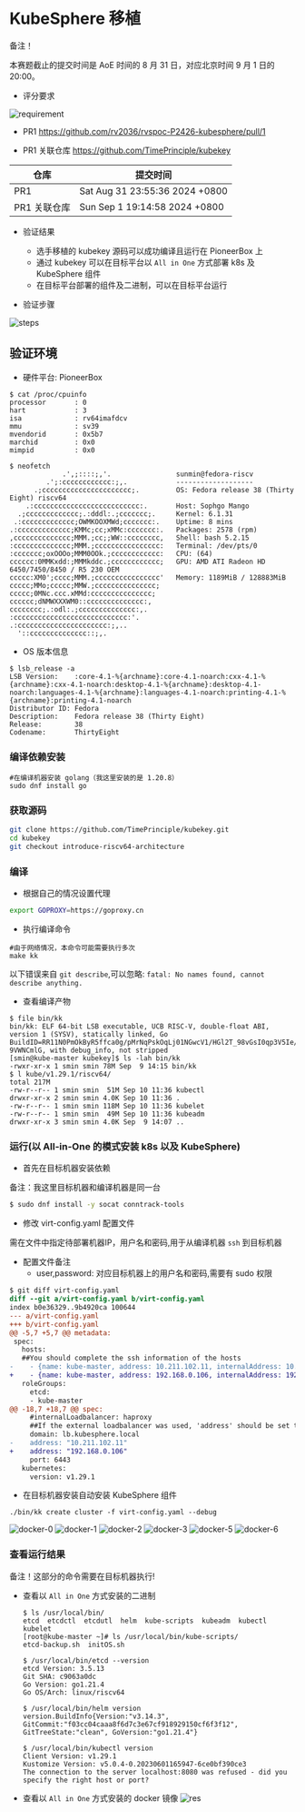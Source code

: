 
# KubeSphere 移植

备注！

本赛题截止的提交时间是 AoE 时间的 8 月 31 日，对应北京时间 9 月 1 日的 20:00。

- 评分要求

![requirement](./pictures/requirement.png)

- PR1 
https://github.com/rv2036/rvspoc-P2426-kubesphere/pull/1

- PR1 关联仓库
https://github.com/TimePrinciple/kubekey


|    仓库          |       提交时间            | 
| ------------ | -------------------- |
|PR1 | Sat Aug 31 23:55:36 2024 +0800|
|PR1 关联仓库 | Sun Sep 1 19:14:58 2024 +0800|

- 验证结果
  - 选手移植的 kubekey 源码可以成功编译且运行在 PioneerBox 上
  - 通过 kubekey 可以在目标平台以 `All in One` 方式部署 k8s 及  KubeSphere 组件
  - 在目标平台部署的组件及二进制，可以在目标平台运行


- 验证步骤

![steps](./pictures/steps.png)

## 验证环境

- 硬件平台: PioneerBox
```
$ cat /proc/cpuinfo
processor       : 0
hart            : 3
isa             : rv64imafdcv
mmu             : sv39
mvendorid       : 0x5b7
marchid         : 0x0
mimpid          : 0x0

$ neofetch
             .',;::::;,'.                sunmin@fedora-riscv
         .';:cccccccccccc:;,.            -------------------
      .;cccccccccccccccccccccc;.         OS: Fedora release 38 (Thirty Eight) riscv64
    .:cccccccccccccccccccccccccc:.       Host: Sophgo Mango
  .;ccccccccccccc;.:dddl:.;ccccccc;.     Kernel: 6.1.31
 .:ccccccccccccc;OWMKOOXMWd;ccccccc:.    Uptime: 8 mins
.:ccccccccccccc;KMMc;cc;xMMc:ccccccc:.   Packages: 2578 (rpm)
,cccccccccccccc;MMM.;cc;;WW::cccccccc,   Shell: bash 5.2.15
:cccccccccccccc;MMM.;cccccccccccccccc:   Terminal: /dev/pts/0
:ccccccc;oxOOOo;MMM0OOk.;cccccccccccc:   CPU: (64)
cccccc:0MMKxdd:;MMMkddc.;cccccccccccc;   GPU: AMD ATI Radeon HD 6450/7450/8450 / R5 230 OEM
ccccc:XM0';cccc;MMM.;cccccccccccccccc'   Memory: 1189MiB / 128883MiB
ccccc;MMo;ccccc;MMW.;ccccccccccccccc;
ccccc;0MNc.ccc.xMMd:ccccccccccccccc;
cccccc;dNMWXXXWM0::cccccccccccccc:,
cccccccc;.:odl:.;cccccccccccccc:,.
:cccccccccccccccccccccccccccc:'.
.:cccccccccccccccccccccc:;,..
  '::cccccccccccccc::;,.
```


- OS 版本信息
```
$ lsb_release -a
LSB Version:    :core-4.1-%{archname}:core-4.1-noarch:cxx-4.1-%{archname}:cxx-4.1-noarch:desktop-4.1-%{archname}:desktop-4.1-noarch:languages-4.1-%{archname}:languages-4.1-noarch:printing-4.1-%{archname}:printing-4.1-noarch
Distributor ID: Fedora
Description:    Fedora release 38 (Thirty Eight)
Release:        38
Codename:       ThirtyEight
```


### 编译依赖安装
```
#在编译机器安装 golang（我这里安装的是 1.20.8）
sudo dnf install go
```

### 获取源码

```bash
git clone https://github.com/TimePrinciple/kubekey.git
cd kubekey
git checkout introduce-riscv64-architecture
```

### 编译

- 根据自己的情况设置代理
```bash
export GOPROXY=https://goproxy.cn
```

- 执行编译命令

```
#由于网络情况，本命令可能需要执行多次
make kk
```
以下错误来自 `git describe`,可以忽略:
`fatal: No names found, cannot describe anything.`

- 查看编译产物
```
$ file bin/kk
bin/kk: ELF 64-bit LSB executable, UCB RISC-V, double-float ABI, version 1 (SYSV), statically linked, Go BuildID=RR11N0PmOkByR5ffca0g/pMrNqPskOqLj01NGwcV1/HGl2T_98vGsI0qp3V5Ie/Z6VTkhjhfAv-9VWNCmlG, with debug_info, not stripped
[smin@kube-master kubekey]$ ls -lah bin/kk
-rwxr-xr-x 1 smin smin 78M Sep  9 14:15 bin/kk
$ l kube/v1.29.1/riscv64/
total 217M
-rw-r--r-- 1 smin smin  51M Sep 10 11:36 kubectl
drwxr-xr-x 2 smin smin 4.0K Sep 10 11:36 .
-rw-r--r-- 1 smin smin 118M Sep 10 11:36 kubelet
-rw-r--r-- 1 smin smin  49M Sep 10 11:36 kubeadm
drwxr-xr-x 3 smin smin 4.0K Sep  9 14:07 ..
```


### 运行(以 All-in-One 的模式安装 k8s 以及  KubeSphere)

- 首先在目标机器安装依赖

备注：我这里目标机器和编译机器是同一台

```bash
$ sudo dnf install -y socat conntrack-tools
``` 

- 修改 virt-config.yaml 配置文件

需在文件中指定待部署机器IP，用户名和密码,用于从编译机器 `ssh` 到目标机器

- 配置文件备注
  - user,password: 对应目标机器上的用户名和密码,需要有 sudo 权限

```diff
$ git diff virt-config.yaml
diff --git a/virt-config.yaml b/virt-config.yaml
index b0e36329..9b4920ca 100644
--- a/virt-config.yaml
+++ b/virt-config.yaml
@@ -5,7 +5,7 @@ metadata:
 spec:
   hosts:
   ##You should complete the ssh information of the hosts
-    - {name: kube-master, address: 10.211.102.11, internalAddress: 10.211.102.11, user: root, password: "openEuler12#$", arch: riscv64}
+    - {name: kube-master, address: 192.168.0.106, internalAddress: 192.168.0.106, user: root, password: "openEuler12#$", arch: riscv64}
   roleGroups:
     etcd:
     - kube-master
@@ -18,7 +18,7 @@ spec:
     #internalLoadbalancer: haproxy
     ##If the external loadbalancer was used, 'address' should be set to loadbalancer's ip.
     domain: lb.kubesphere.local
-    address: "10.211.102.11"
+    address: "192.168.0.106"
     port: 6443
   kubernetes:
     version: v1.29.1
```

- 在目标机器安装自动安装  KubeSphere 组件
```
./bin/kk create cluster -f virt-config.yaml --debug
```
![docker-0](./pictures/docker-0.png)
![docker-1](./pictures/docker-1.png)
![docker-2](./pictures/docker-2.png)
![docker-3](./pictures/docker-3.png)
![docker-5](./pictures/docker-5.png)
![docker-6](./pictures/docker-6.png)


### 查看运行结果

  备注！这部分的命令需要在目标机器执行!
  
  - 查看以 `All in One` 方式安装的二进制
    ```
    $ ls /usr/local/bin/
    etcd  etcdctl  etcdutl  helm  kube-scripts  kubeadm  kubectl  kubelet
    [root@kube-master ~]# ls /usr/local/bin/kube-scripts/
    etcd-backup.sh  initOS.sh

    $ /usr/local/bin/etcd --version
    etcd Version: 3.5.13
    Git SHA: c9063a0dc
    Go Version: go1.21.4
    Go OS/Arch: linux/riscv64

    $ /usr/local/bin/helm version
    version.BuildInfo{Version:"v3.14.3", GitCommit:"f03cc04caaa8f6d7c3e67cf918929150cf6f3f12", GitTreeState:"clean", GoVersion:"go1.21.4"}

    $ /usr/local/bin/kubectl version
    Client Version: v1.29.1
    Kustomize Version: v5.0.4-0.20230601165947-6ce0bf390ce3
    The connection to the server localhost:8080 was refused - did you specify the right host or port?
    ```
  - 查看以 `All in One` 方式安装的 docker 镜像
![res](./pictures/res.png)



